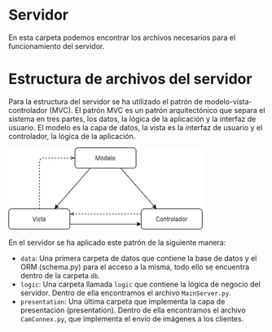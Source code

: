 # Servidor
En esta carpeta podemos encontrar los archivos necesarios para el funcionamiento del servidor.
# Estructura de archivos del servidor
Para la estructura del servidor se ha utilizado el patrón de modelo-vista-controlador (MVC). 
El patrón MVC es un patrón arquitectónico que separa el sistema en tres partes, los datos, la lógica de la aplicación y la interfaz de usuario. El modelo es la capa de datos, la vista es la interfaz de usuario y el controlador, la lógica de la aplicación.

![alt text](https://github.com/fmv1001/DomoCamera/blob/main/docs/img/m-v-c.png)

En el servidor se ha aplicado este patrón de la siguiente manera:

  - `data`: Una primera carpeta de datos que contiene la base de datos y el ORM (schema.py) para el acceso a la misma, todo ello se encuentra dentro de la carpeta `db`.
  - `logic`: Una carpeta llamada `logic` que contiene la lógica de negocio del servidor. Dentro de ella encontramos el archivo `MainServer.py`.
  - `presentation`: Una última carpeta que implementa la capa de presentación (presentation). Dentro de ella encontramos el archivo `CamConnex.py`, que implementa el envío de imágenes a los clientes.
